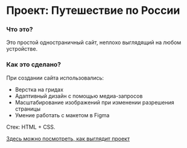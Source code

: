 # Проект: Путешествие по России

### Что это?

Это простой одностраничный сайт, неплохо выглядящий на любом устройстве.

### Как это сделано?
При создании сайта использовались:
* Верстка на гридах
* Адаптивный дизайн с помощью медиа-запросов
* Масштабирование изображений при изменении разрешения страницы
* Умение работать с макетом в Figma

Стек: HTML + CSS.

[Здесь можно посмотреть, как выглядит проект](https://darud4.github.io/russian-travel/)
